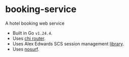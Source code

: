 # booking-service
A hotel booking web service

- Built in Go `v1.24.4`.
- Uses [chi router](https://github.com/go-chi/chi).
- Uses Alex Edwards SCS session management [library](https://github.com/alexedwards/scs/v2).
- Uses [nosurf](https://github.com/justinas/nosurf).
